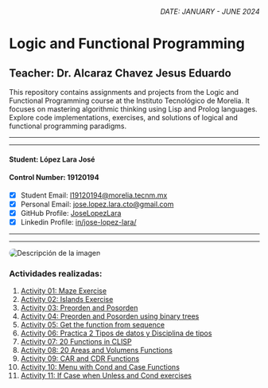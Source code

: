 <p style="text-align: right;"><em>DATE: JANUARY - JUNE 2024</em></p>

# **Logic and Functional Programming**

## Teacher: Dr. Alcaraz Chavez Jesus Eduardo

This repository contains assignments and projects from the Logic and Functional Programming course at the Instituto Tecnológico de Morelia. It focuses on mastering algorithmic thinking using Lisp and Prolog languages. Explore code implementations, exercises, and solutions of logical and functional programming paradigms.

_______________________________________________________
_______________________________________________________

#### Student: López Lara José

#### Control Number: 19120194

* [x] Student Email: <l19120194@morelia.tecnm.mx>
* [x] Personal Email: <jose.lopez.lara.cto@gmail.com>
* [x] GitHub Profile: [JoseLopezLara](https://github.com/JoseLopezLara)
* [x] Linkedin Profile: [in/jose-lopez-lara/](https://www.linkedin.com/in/jose-lopez-lara/) 

_______________________________________________________
_______________________________________________________

<img src="https://jcubic.pl/img/lisp-alien.png" alt="Descripción de la imagen" style="border-radius: 40px;">

### Actividades realizadas:

01. [Activity 01: Maze Exercise](01_Maze/README.md)
02. [Activity 02: Islands Exercise](02_Island/README.md)
03. [Activity 03: Preorden and Posorden](03_preorden_postorden_expresions/README.md)
04. [Activity 04: Preorden and Posorden using binary trees](04_tree_binary_evaluation/README.md)
05. [Activity 05: Get the function from sequence](05_sequences/README.md)
06. [Activity 06: Practica 2 Tipos de datos y Disciplina de tipos](06_Practica_2_Tipos_y_Disciplina_Datos/README.md)
07. [Activity 07: 20 Functions in CLISP](07_20FuncionesCLSIP/README.md)
08. [Activity 08: 20 Areas and Volumens Functions](08_AreasYVolumenes/README.md)
09. [Activity 09: CAR and CDR Functions](09_CarAndCdrFunctions/README.md)
10. [Activity 10: Menu with Cond and Case Functions](10_MenuAreasYVolumenes/README.md)
11. [Activity 11: If Case when Unless and Cond exercises](11_IfCaseWhenUnlessCond/README.md)